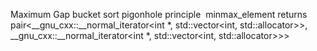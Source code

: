 Maximum Gap
bucket sort
pigonhole principle
​
minmax_element returns
pair<__gnu_cxx::__normal_iterator<int *, std::vector<int, std::allocator<int>>>, __gnu_cxx::__normal_iterator<int *, std::vector<int, std::allocator<int>>>>
​